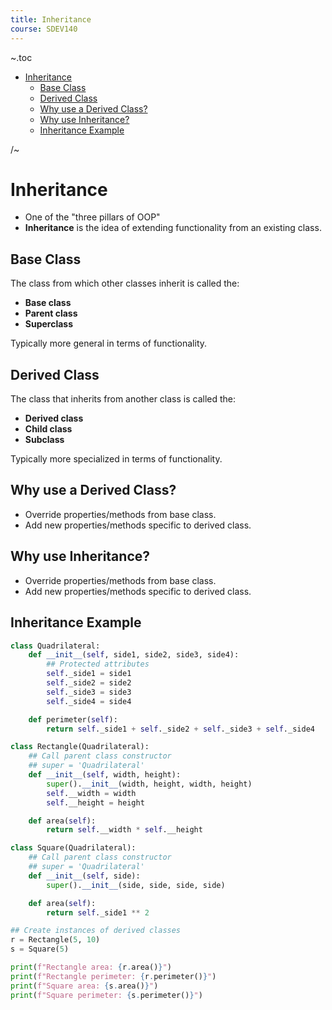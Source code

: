 ```yaml
---
title: Inheritance
course: SDEV140
---
```


~.toc

- [Inheritance](#inheritance)
  - [Base Class](#base-class)
  - [Derived Class](#derived-class)
  - [Why use a Derived Class?](#why-use-a-derived-class)
  - [Why use Inheritance?](#why-use-inheritance)
  - [Inheritance Example](#inheritance-example)

/~

# Inheritance

- One of the "three pillars of OOP"
- **Inheritance** is the idea of extending functionality from an existing class.

## Base Class

The class from which other classes inherit is called the:

- **Base class**
- **Parent class**
- **Superclass**

Typically more general in terms of functionality.

## Derived Class

The class that inherits from another class is called the:

- **Derived class**
- **Child class**
- **Subclass**

Typically more specialized in terms of functionality.

## Why use a Derived Class?

- Override properties/methods from base class.
- Add new properties/methods specific to derived class.

## Why use Inheritance?

- Override properties/methods from base class.
- Add new properties/methods specific to derived class.

## Inheritance Example

```python
class Quadrilateral:
    def __init__(self, side1, side2, side3, side4):
        ## Protected attributes
        self._side1 = side1
        self._side2 = side2
        self._side3 = side3
        self._side4 = side4

    def perimeter(self):
        return self._side1 + self._side2 + self._side3 + self._side4

class Rectangle(Quadrilateral):
    ## Call parent class constructor
    ## super = 'Quadrilateral'
    def __init__(self, width, height):
        super().__init__(width, height, width, height)
        self.__width = width
        self.__height = height

    def area(self):
        return self.__width * self.__height

class Square(Quadrilateral):
    ## Call parent class constructor
    ## super = 'Quadrilateral'
    def __init__(self, side):
        super().__init__(side, side, side, side)

    def area(self):
        return self._side1 ** 2

## Create instances of derived classes
r = Rectangle(5, 10)
s = Square(5)

print(f"Rectangle area: {r.area()}")
print(f"Rectangle perimeter: {r.perimeter()}")
print(f"Square area: {s.area()}")
print(f"Square perimeter: {s.perimeter()}")
```
